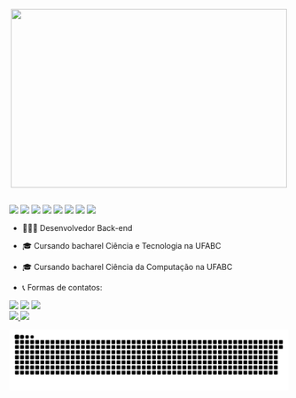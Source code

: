 <p align="center">
<a href="https://gifs.alphacoders.com/gifs/view/209661" ><img align="center" src="https://user-images.githubusercontent.com/51161189/131756900-0d92a946-3e06-4eb1-94a9-72845af74120.gif" width=498px height=322px></a>



</div>
<div style="display: inline_block"><br>
  <img src="https://img.shields.io/badge/Java-ED8B00?style=for-the-badge&logo=java&logoColor=white">
  <img src="https://img.shields.io/badge/Spring-6DB33F?style=for-the-badge&logo=spring&logoColor=white">
  <img src="https://img.shields.io/badge/MySQL-00000F?style=for-the-badge&logo=mysql&logoColor=white">
  <img src="https://img.shields.io/badge/GitHub-100000?style=for-the-badge&logo=github&logoColor=white">
  <img src="https://img.shields.io/badge/HTML5-E34F26?style=for-the-badge&logo=html5&logoColor=white">
  <img src="https://img.shields.io/badge/CSS3-1572B6?style=for-the-badge&logo=css3&logoColor=white">
  <img src="https://img.shields.io/badge/JavaScript-F7DF1E?style=for-the-badge&logo=javascript&logoColor=black">
  <img src="https://img.shields.io/badge/React-20232A?style=for-the-badge&logo=react&logoColor=61DAFB">
  
  
</div>
  
  
  
- 👩🏻‍💻 Desenvolvedor Back-end
- 🎓 Cursando bacharel Ciência e Tecnologia na UFABC
- 🎓 Cursando bacharel Ciência da Computação na UFABC
  
- 📞 Formas de contatos:
  
<div> 
  <a href = "mailto:pedrovmjm@gmail.com"><img src="https://img.shields.io/badge/Gmail-D14836?style=for-the-badge&logo=gmail&logoColor=white" target="_blank"></a>
  <a href = "mailto:pedrovmjm@gmail.com"><img src="https://img.shields.io/badge/Microsoft_Outlook-0078D4?style=for-the-badge&logo=microsoft-outlook&logoColor=white" target="_blank"></a>
  <a href="https://www.linkedin.com/in/pedro-marcelino-4a759019b/" target="_blank"><img src="https://img.shields.io/badge/LinkedIn-0077B5?style=for-the-badge&logo=linkedin&logoColor=white" target="_blank"></a> 
<div>
  
<div>
  <a href="https://github.com/rafaballerini">
  <img height="130em" src="https://github-readme-stats.vercel.app/api?username=pedrovmjm&show_icons=true&theme=dracula&include_all_commits=true&count_private=true"/>
  <img height="140em" src="https://github-readme-stats.vercel.app/api/top-langs/?username=pedrovmjm&layout=compact&langs_count=7&theme=dracula"/>
</div>

![Snake animation](https://github.com/pedrovmjm/pedrovmjm/blob/output/github-contribution-grid-snake.svg)
